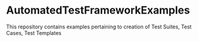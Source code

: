 # AutomatedTestFrameworkExamples
This repository contains examples pertaining to creation of Test Suites, Test Cases, Test Templates 
